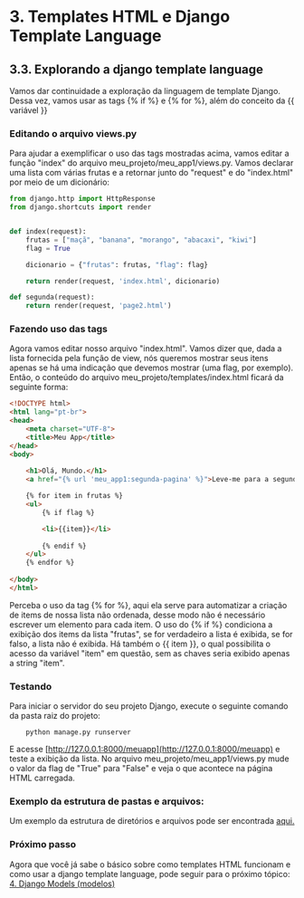 # 3. Templates HTML e Django Template Language
## 3.3. Explorando a django template language

Vamos dar continuidade a exploração da linguagem de template Django. Dessa vez, vamos usar as tags {% if %} e {% for %}, além do conceito da {{ variável }}

### Editando o arquivo views.py

Para ajudar a exemplificar o uso das tags mostradas acima, vamos editar a função "index" do arquivo meu_projeto/meu_app1/views.py. Vamos declarar uma lista com várias frutas e a retornar junto do "request" e do "index.html" por meio de um dicionário:

```python
from django.http import HttpResponse
from django.shortcuts import render


def index(request):
    frutas = ["maçã", "banana", "morango", "abacaxi", "kiwi"]
    flag = True

    dicionario = {"frutas": frutas, "flag": flag}

    return render(request, 'index.html', dicionario)

def segunda(request):
    return render(request, 'page2.html')
```

### Fazendo uso das tags

Agora vamos editar nosso arquivo "index.html". Vamos dizer que, dada a lista fornecida pela função de view, nós queremos mostrar seus itens apenas se há uma indicação que devemos mostrar (uma flag, por exemplo). Então, o conteúdo do arquivo meu_projeto/templates/index.html ficará da seguinte forma:

```html
<!DOCTYPE html>
<html lang="pt-br">
<head>
    <meta charset="UTF-8">
    <title>Meu App</title>
</head>
<body>
    
    <h1>Olá, Mundo.</h1>
    <a href="{% url 'meu_app1:segunda-pagina' %}">Leve-me para a segunda página</a>

    {% for item in frutas %}
    <ul>
        {% if flag %}

        <li>{{item}}</li>
        
        {% endif %}
    </ul>
    {% endfor %}
    
</body>
</html>
``` 

Perceba o uso da tag {% for %}, aqui ela serve para automatizar a criação de items de nossa lista não ordenada, desse modo não é necessário escrever um elemento para cada item. O uso do {% if %} condiciona a exibição dos items da lista "frutas", se for verdadeiro a lista é exibida, se for falso, a lista não é exibida. Há também o {{ item }}, o qual possibilita o acesso da variável "item" em questão, sem as chaves seria exibido apenas a string "item".

### Testando

Para iniciar o servidor do seu projeto Django, execute o seguinte comando da pasta raiz do projeto:

        python manage.py runserver

E acesse [http://127.0.0.1:8000/meuapp](http://127.0.0.1:8000/meuapp) e teste a exibição da lista. No arquivo meu_projeto/meu_app1/views.py mude o valor da flag de "True" para "False" e veja o que acontece na página HTML carregada.

### Exemplo da estrutura de pastas e arquivos:

Um exemplo da estrutura de diretórios e arquivos pode ser encontrada [aqui.](./meu_projeto)

### Próximo passo

Agora que você já sabe o básico sobre como templates HTML funcionam e como usar a django template language, pode seguir para o próximo tópico: [4. Django Models (modelos)](https://github.com/nunescarol/es3/tree/main/2.%20django/4.%20Django%20Models%20(modelos))